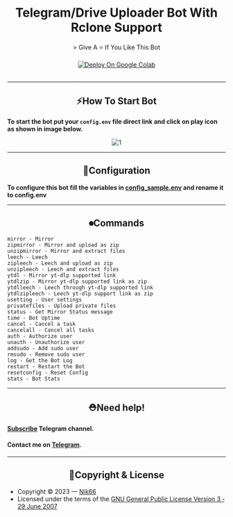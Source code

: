<h1 align="center">Telegram/Drive Uploader Bot With Rclone Support</h1>


<div align=center>
> Give A ⭐ If You Like This Bot
</div>
<br>




<div align="center"><a href="https://colab.research.google.com/github/sisakoy/maksi/blob/master/ML_Rclone_Bot.ipynb" target="_parent"><img src="https://cdn.wapka.io/009gsa/12f8440c08aee5384aad6e8050e05425/colab_deploy.png" alt="Deploy On Google Colab"/></a></div>
<br>
<hr>
<div align="center"><h2><b>⚡How To Start Bot</b></h2></div>
<p><b>To start the bot put your <code>config.env</code> file direct link and click on play icon as shown in image below.</b></p>
<center><img src="https://sahil66.000webhostapp.com/1_st.jpg" alt="1"></center>


<hr>

<div align="center"><h2><b>🔧Configuration</b></h2></div>

**To configure this bot fill the variables in [config_sample.env](./config_sample.env) and rename it to config.env**

<hr>

<div align="center"><h2><b>⏺Commands</b></h2></div>

```
mirror - Mirror
zipmirror - Mirror and upload as zip
unzipmirror - Mirror and extract files
leech - Leech
zipleech - Leech and upload as zip
unzipleech - Leech and extract files
ytdl - Mirror yt-dlp supported link
ytdlzip - Mirror yt-dlp supported link as zip
ytdlleech - Leech through yt-dlp supported link
ytdlzipleech - Leech yt-dlp support link as zip
usetting - User settings
privatefiles - Upload private files
status - Get Mirror Status message
time - Bot Uptime
cancel - Cancel a task
cancelall - Cancel all tasks
auth - Authorize user
unauth - Unauthorize user
addsudo - Add sudo user
rmsudo - Remove sudo user
log - Get the Bot Log
restart - Restart the Bot
resetconfig - Reset Config
stats - Bot Stats
```

<hr>

<div align="center"><h2><b>⛑Need help!</b></h2></div>
<h4><b><a href="https://t.me/nik66x">Subscribe</a> Telegram channel.</a></b></h4>
<h4><b>Contact me on <a href="https://t.me/nik66">Telegram</a>.</b></h4>
<hr>

<div align="center"><h2><b>🔐Copyright & License</b></h2></div>

- Copyright &copy; 2023 &mdash; [Nik66](https://github.com/sahilgit55)
- Licensed under the terms of the [GNU General Public License Version 3 &dash; 29 June 2007](./LICENSE)
